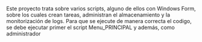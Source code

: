 Este proyecto trata sobre varios scripts, alguno de ellos con Windows Form, sobre los cuales crean tareas, administran el almacenamiento y la monitorización de logs. Para que se ejecute de manera correcta el codigo, se debe ejecutar primer el script Menu_PRINCIPAL y además, como administrador
